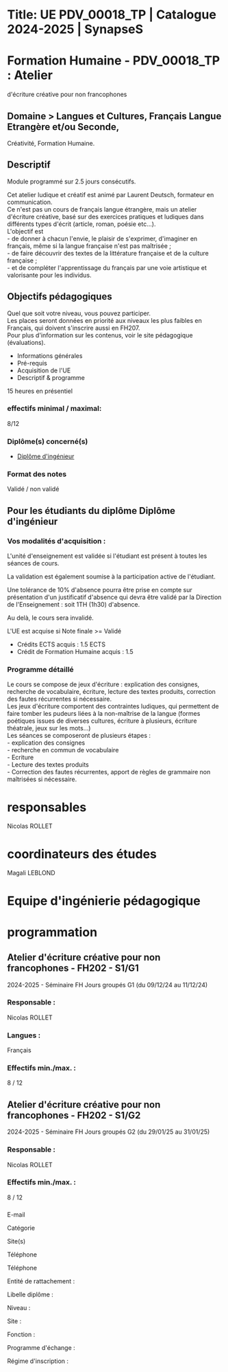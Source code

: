 # Title: UE PDV_00018_TP | Catalogue 2024-2025 | SynapseS

#  [ ](/catalogue/2024-2025) Formation Humaine \- PDV_00018_TP : Atelier
d'écriture créative pour non francophones

## Domaine > Langues et Cultures, Français Langue Etrangère et/ou Seconde,
Créativité, Formation Humaine.

## Descriptif

Module programmé sur 2.5 jours consécutifs.  
  
Cet atelier ludique et créatif est animé par Laurent Deutsch, formateur en
communication.  
Ce n'est pas un cours de français langue étrangère, mais un atelier d'écriture
créative, basé sur des exercices pratiques et ludiques dans différents types
d'écrit (article, roman, poésie etc...).  
L'objectif est  
\- de donner à chacun l'envie, le plaisir de s'exprimer, d'imaginer en
français, même si la langue française n'est pas maîtrisée ;  
\- de faire découvrir des textes de la littérature française et de la culture
française ;  
\- et de compléter l'apprentissage du français par une voie artistique et
valorisante pour les individus.

## Objectifs pédagogiques

Quel que soit votre niveau, vous pouvez participer.  
Les places seront données en priorité aux niveaux les plus faibles en
Français, qui doivent s'inscrire aussi en FH207.  
Pour plus d'information sur les contenus, voir le site pédagogique
(évaluations).

  * Informations générales
  * Pré-requis
  * Acquisition de l'UE
  * Descriptif & programme

15 heures en présentiel

### effectifs minimal / maximal:

8/12

### Diplôme(s) concerné(s)

  * [Diplôme d'ingénieur](/catalogue/2024-2025/diplome/4/ING-diplome-d-ingenieur)

### Format des notes

Validé / non validé

## Pour les étudiants du diplôme Diplôme d'ingénieur

### Vos modalités d'acquisition :

L'unité d'enseignement est validée si l'étudiant est présent à toutes les
séances de cours.

La validation est également soumise à la participation active de l'étudiant.

  
Une tolérance de 10% d'absence pourra être prise en compte sur présentation
d'un justificatif d'absence qui devra être validé par la Direction de
l'Enseignement : soit 1TH (1h30) d'absence.

Au delà, le cours sera invalidé.

L'UE est acquise si Note finale >= Validé

  * Crédits ECTS acquis : 1.5 ECTS
  * Crédit de Formation Humaine acquis : 1.5

### Programme détaillé

Le cours se compose de jeux d'écriture : explication des consignes, recherche
de vocabulaire, écriture, lecture des textes produits, correction des fautes
récurrentes si nécessaire.  
Les jeux d'écriture comportent des contraintes ludiques, qui permettent de
faire tomber les pudeurs liées à la non-maîtrise de la langue (formes
poétiques issues de diverses cultures, écriture à plusieurs, écriture
théatrale, jeux sur les mots...)  
Les séances se composeront de plusieurs étapes :  
\- explication des consignes  
\- recherche en commun de vocabulaire  
\- Ecriture  
\- Lecture des textes produits  
\- Correction des fautes récurrentes, apport de règles de grammaire non
maîtrisées si nécessaire.  

# responsables

Nicolas ROLLET

# coordinateurs des études

Magali LEBLOND

# Equipe d'ingénierie pédagogique

# programmation

## Atelier d'écriture créative pour non francophones - FH202 - S1/G1

2024-2025 - Séminaire FH Jours groupés G1 (du 09/12/24 au 11/12/24)

### Responsable :

Nicolas ROLLET

### Langues :

Français

### Effectifs min./max. :

8 / 12

## Atelier d'écriture créative pour non francophones - FH202 - S1/G2

2024-2025 - Séminaire FH Jours groupés G2 (du 29/01/25 au 31/01/25)

### Responsable :

Nicolas ROLLET

### Effectifs min./max. :

8 / 12

###

E-mail

Catégorie

Site(s)

Téléphone

Téléphone

Entité de rattachement :

Libelle diplôme :

Niveau :

Site :

Fonction :

Programme d'échange :

Régime d'inscription :

